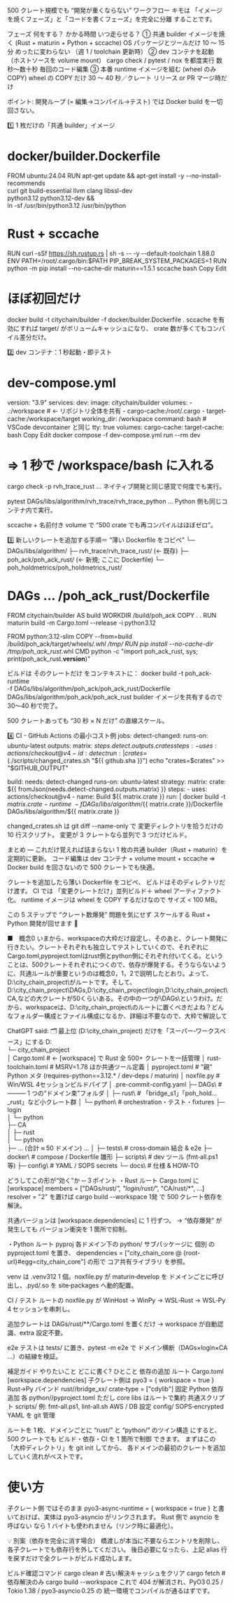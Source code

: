 500 クレート規模でも “開発が重くならない” ワークフロー
キモは 「イメージを焼くフェーズ」と「コードを書くフェーズ」を完全に分離 することです。

フェーズ	何をする？	かかる時間	いつ走らせる？
① 共通 builder イメージを焼く
(Rust + maturin + Python + sccache)	OS パッケージとツールだけ	10 〜 15 分	めったに変わらない
（週 1 / toolchain 更新時）
② dev コンテナを起動
（ホストソースを volume mount）	cargo check / pytest / nox を都度実行	数秒〜数十秒	毎回のコード編集
③ 本番 runtime イメージを組む
(wheel のみ COPY)	wheel の COPY だけ	30 〜 40 秒／クレート	リリース or PR マージ時だけ

ポイント: 開発ループ (= 編集→コンパイル→テスト) では Docker build を一切回さない。

1️⃣ 1 枚だけの「共通 builder」イメージ
# docker/builder.Dockerfile
FROM ubuntu:24.04
RUN apt-get update && apt-get install -y --no-install-recommends \
       curl git build-essential llvm clang libssl-dev \
       python3.12 python3.12-dev && \
    ln -sf /usr/bin/python3.12 /usr/bin/python
# Rust + sccache
RUN curl -sSf https://sh.rustup.rs | sh -s -- -y --default-toolchain 1.88.0
ENV PATH=/root/.cargo/bin:$PATH PIP_BREAK_SYSTEM_PACKAGES=1
RUN python -m pip install --no-cache-dir maturin==1.5.1 sccache
bash
Copy
Edit
# ほぼ初回だけ
docker build -t citychain/builder -f docker/builder.Dockerfile .
sccache を有効にすれば target/ がボリュームキャッシュになり、
crate 数が多くてもコンパイル差分だけ。

2️⃣ dev コンテナ：1 秒起動・即テスト
# dev-compose.yml
version: "3.9"
services:
  dev:
    image: citychain/builder
    volumes:
      - .:/workspace           # ← リポジトリ全体を共有
      - cargo-cache:/root/.cargo
      - target-cache:/workspace/target
    working_dir: /workspace
    command: bash              # VSCode devcontainer と同じ
    tty: true
volumes:
  cargo-cache:
  target-cache:
bash
Copy
Edit
docker compose -f dev-compose.yml run --rm dev
# ⇒ 1 秒で /workspace/bash に入れる
cargo check -p rvh_trace_rust
… ネイティブ開発と同じ感覚で何度でも実行。

pytest DAGs/libs/algorithm/rvh_trace/rvh_trace_python
… Python 側も同じコンテナ内で実行。

sccache + 名前付き volume で “500 crate でも再コンパイルはほぼゼロ”。

3️⃣ 新しいクレートを追加する手順＝ “薄い Dockerfile をコピペ”
└─ DAGs/libs/algorithm/
   ├─ rvh_trace/rvh_trace_rust/      (← 既存)
   ├─ poh_ack/poh_ack_rust/          (← 新規; ここに Dockerfile)
   └─ poh_holdmetrics/poh_holdmetrics_rust/

# DAGs ... /poh_ack_rust/Dockerfile
FROM citychain/builder AS build
WORKDIR /build/poh_ack
COPY . .
RUN maturin build -m Cargo.toml --release -i python3.12

FROM python:3.12-slim
COPY --from=build /build/poh_ack/target/wheels/*.whl /tmp/
RUN pip install --no-cache-dir /tmp/poh_ack_rust*.whl
CMD python -c "import poh_ack_rust, sys; print(poh_ack_rust.__version__)"

ビルドは そのクレートだけ をコンテキストに：
docker build -t poh_ack-runtime \
  -f DAGs/libs/algorithm/poh_ack/poh_ack_rust/Dockerfile \
  DAGs/libs/algorithm/poh_ack/poh_ack_rust
builder イメージを共有するので 30〜40 秒で完了。

500 クレートあっても “30 秒 × N だけ” の直線スケール。

4️⃣ CI - GitHub Actions の最小コスト例
jobs:
  detect-changed:
    runs-on: ubuntu-latest
    outputs:
      matrix: ${{ steps.detect.outputs.crates }}
    steps:
      - uses: actions/checkout@v4
      - id: detect
        run: |
          crates=$(./scripts/changed_crates.sh "${{ github.sha }}")
          echo "crates=$crates" >> "$GITHUB_OUTPUT"

  build:
    needs: detect-changed
    runs-on: ubuntu-latest
    strategy:
      matrix:
        crate: ${{ fromJson(needs.detect-changed.outputs.matrix) }}
    steps:
      - uses: actions/checkout@v4
      - name: Build ${{ matrix.crate }}
        run: |
          docker build -t ${matrix.crate}-runtime \
            -f DAGs/libs/algorithm/${{ matrix.crate }}/Dockerfile \
               DAGs/libs/algorithm/${{ matrix.crate }}

changed_crates.sh は git diff --name-only で
変更ディレクトリを拾うだけの 10 行スクリプト。
変更が 3 クレートなら並列で 3 つだけビルド。

まとめ ― これだけ覚えれば詰まらない
1 枚の共通 builder（Rust + maturin）を定期的に更新。
コード編集は dev コンテナ + volume mount + sccache
⇒ Docker build を回さないので 500 クレートでも快適。

クレートを追加したら薄い Dockerfile をコピペ、
ビルドはそのディレクトリだけ渡す。
CI では 「変更クレートだけ」並列ビルド＋ wheel アーティファクト化。
runtime イメージは wheel を COPY するだけなので サイズ < 100 MB。

この 5 ステップで “クレート数爆発” 問題を気にせず
スケールする Rust + Python 開発が回せます 🚀


■　概念0
いまから、workspaceの大枠だけ設定し、そのあと、クレート開発に行きたい。クレートそれぞれも独立してテストしていくので、それぞれにCargo.toml,pyproject.tomlはrust側とpython側にそれぞれ付いてくる。ということは、500クレートそれぞれにつくので、依存が爆発する。そうならないように、共通ルールが重要というのは概念0，1，2で説明したとおり。よって、D:\city_chain_project\がルートです。そして、D:\city_chain_project\DAGs\,D:\city_chain_project\login\,D:\city_chain_project\CA\,などの大クレートが50くらいある。その中の一つが\DAGs\というわけ。だから、workspaceは、D:\city_chain_project\のルートに置くべきだよね？どんなフォルダー構成とファイル構成になるか、詳細は不要なので、大枠で解説して

ChatGPT said:
🗂 最上位 (D:\city_chain_project\) だけを「スーパー‑ワークスペース」にする
D:\
└─ city_chain_project\
    │  Cargo.toml             # ← [workspace] で Rust 全 500+ クレートを一括管理
    │  rust-toolchain.toml    # MSRV=1.78 ほか共通ツール定義
    │  pyproject.toml         # “親” Python メタ (requires-python==3.12.* / dev‑deps / maturin)
    │  noxfile.py             # Win/WSL 4セッションビルドパイプ
    │  .pre-commit-config.yaml
    ├─ DAGs\                  # ――― 1 つの“ドメイン束”フォルダ
    │   ├─ rust\              #   「bridge_s1」「poh_hold…_rust」など小クレート群
    │   └─ python\            #   orchestration・テスト・fixtures
    ├─ login\
    │   └─ python\
    ├─ CA\
    │   ├─ rust\
    │   └─ python\
    ├─ … (合計 ≈ 50 ドメイン) …
    │
    ├─ tests\                 # cross‑domain 結合 & e2e
    ├─ docker\                # compose / Dockerfile 雛形
    ├─ scripts\               # dev ツール (fmt‑all.ps1 等)
    ├─ config\                # YAML / SOPS secrets
    └─ docs\                  # 仕様 & HOW‑TO

どうしてこの形が“効く”か ─ 3 ポイント
・Rust
ルート Cargo.toml に
[workspace]
members = ["DAGs/rust/*", "login/rust/*", "CA/rust/*", ...]
resolver = "2"
を置けば cargo build --workspace 1発 で 500 クレート依存を解決。

共通バージョンは [workspace.dependencies] に 1 行ずつ。
→ “依存爆発” が発生しても バージョン衝突を 1 箇所で抑制。

・Python
ルート pyproj
各ドメイン下の python/ サブパッケージに 個別 の pyproject.toml を置き、
dependencies = ["city_chain_core @ {root-url}#egg=city_chain_core"]
の形で コア共有ライブラリ を参照。

venv は .venv312 1 個。noxfile.py が maturin‑develop を
ドメインごとに呼び出し、.pyd/.so を site‑packages へ動的配置。

CI / テスト
ルートの noxfile.py が WinHost → WinPy → WSL‑Rust → WSL‑Py
4 セッションを串刺し。

追加クレートは DAGs/rust/**/Cargo.toml を置くだけ →
workspace が自動認識、extra 設定不要。

e2e テストは tests/ に置き、pytest -m e2e で
ドメイン横断（DAGs×login×CA …）の結線を検証。

補足ガイド
やりたいこと	どこに書く?	ひとこと
依存の追加	ルート Cargo.toml [workspace.dependencies]	子クレート側は pyo3 = { workspace = true }
Rust→Py バインド	rust/<domain>/bridge_xx/	crate‑type = ["cdylib"] 固定
Python 依存追加	各 python/<pkg>/pyproject.toml	ただし core libs はルートで集約
共通スクリプト	scripts/	例: fmt-all.ps1, lint-all.sh
AWS / DB 設定	config/	SOPS‑encrypted YAML を git 管理

ルートを 1 枚、ドメインごとに “rust/” と “python/” のツイン構造
にすると、500 クレートでも ビルド・依存・CI を 1 箇所で制御 できます。
まずはこの「大枠ディレクトリ」を git init してから、
各ドメインの最初のクレートを追加していく流れがベストです。


# 使い方
子クレート側 ではそのまま
pyo3-async-runtime = { workspace = true }
と書いておけば、実体は pyo3-asyncio がリンクされます。
Rust 側で asyncio を 呼ばない なら 1 バイトも使われません（リンク時に最適化）。

💡 別案（依存を完全に消す場合）
橋渡しが本当に不要ならエントリを削除し、各子クレートでも依存行を外してください。
後日必要になったら、上記 alias 行を戻すだけで全クレートがビルド成功します。

ビルド確認コマンド
cargo clean            # 古い解決キャッシュをクリア
cargo fetch            # 依存解決のみ
cargo build --workspace
これで 404 が解消され、PyO3 0.25 / Tokio 1.38 / pyo3‑asyncio 0.25 の
統一環境でコンパイルが通るはずです。